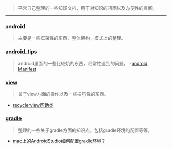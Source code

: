 > 平常自己整理的一些知识文档，用于对知识的巩固以及方便性的查阅。

---

### android
> 主要是一些框架性的东西，整体架构，模式上的整理。


### [android_tips](https://github.com/Longalei/Document/blob/master/android_tips)
> android里面的一些比较坑的东西，经常性遇到的问题。
  -[android
Manifest](https://github.com/Longalei/Document/blob/master/android_tips/%E5%85%B3%E4%BA%8EAndroid%E7%9A%84%E5%87%A0%E4%B8%AA%E9%97%AE%E9%A2%98)

### [view](https://github.com/Longalei/Document/blob/master/view)
> 关于view方面的操作以及一些技巧性的东西。

  - [recyclerview帮助类](https://github.com/Longalei/Document/blob/master/view/recyclerview)

### [gradle](https://github.com/Longalei/Document/blob/master/gradle)
> 整理的一些关于gradle方面的知识点，包括gradle环境的配置等等。

  - [mac上的AndroidStudio如何配置gradle环境？](https://github.com/Longalei/Document/blob/master/gradle/mac%E4%B8%8A%E7%9A%84AndroidStudio%E5%A6%82%E4%BD%95%E9%85%8D%E7%BD%AEgradle%E7%8E%AF%E5%A2%83%EF%BC%9F.md)
